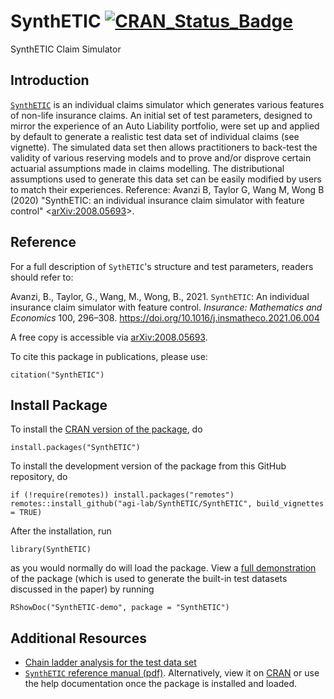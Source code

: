 # SynthETIC [![CRAN_Status_Badge](https://www.r-pkg.org/badges/version/SynthETIC)](https://CRAN.R-project.org/package=SynthETIC)
SynthETIC Claim Simulator

## Introduction
[`SynthETIC`](https://CRAN.R-project.org/package=SynthETIC) is an individual claims simulator which generates various features of non-life insurance claims. An initial set of test parameters, designed to mirror the experience of an Auto Liability portfolio, were set up and applied by default to generate a realistic test data set of individual claims (see vignette). The simulated data set then allows practitioners to back-test the validity of various reserving models and to prove and/or disprove certain actuarial assumptions made in claims modelling. The distributional assumptions used to generate this data set can be easily modified by users to match their experiences. Reference: Avanzi B, Taylor G, Wang M, Wong B (2020) "SynthETIC: an individual insurance claim simulator with feature control" <[arXiv:2008.05693](https://arxiv.org/abs/2008.05693)>.

## Reference
For a full description of `SythETIC`'s structure and test parameters, readers should refer to:

Avanzi, B., Taylor, G., Wang, M., Wong, B., 2021. `SynthETIC`: An individual insurance claim simulator with feature control. *Insurance: Mathematics and Economics* 100, 296–308. https://doi.org/10.1016/j.insmatheco.2021.06.004

A free copy is accessible via [arXiv:2008.05693](https://arxiv.org/abs/2008.05693).

To cite this package in publications, please use:
```
citation("SynthETIC")
```

## Install Package
To install the [CRAN version of the package](https://CRAN.R-project.org/package=SynthETIC), do

`install.packages("SynthETIC")`

To install the development version of the package from this GitHub repository, do

```
if (!require(remotes)) install.packages("remotes")
remotes::install_github("agi-lab/SynthETIC/SynthETIC", build_vignettes = TRUE)
```

After the installation, run

`library(SynthETIC)`

as you would normally do will load the package. View a [full demonstration](https://cran.r-project.org/web/packages/SynthETIC/vignettes/SynthETIC-demo.html) of the package (which is used to generate the built-in test datasets discussed in the paper) by running

`RShowDoc("SynthETIC-demo", package = "SynthETIC")`

## Additional Resources
* [Chain ladder analysis for the test data set](https://github.com/agi-lab/SynthETIC/blob/master/CL_Test_Dataset.xlsx)
* [`SynthETIC` reference manual (pdf)](https://github.com/agi-lab/SynthETIC/blob/master/SynthETIC-manual.pdf). Alternatively, view it on [CRAN](https://cran.r-project.org/web/packages/SynthETIC/SynthETIC.pdf) or use the help documentation once the package is installed and loaded.
